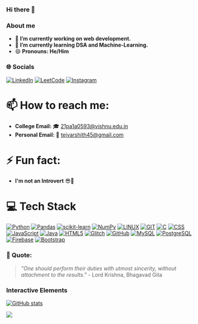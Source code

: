 ### Hi there 👋

### About me 

- 🔭 **I’m currently working on web development.**
- 🌱 **I’m currently learning DSA and Machine-Learning.**
- 😄 **Pronouns: He/Him**


### 🌐 Socials

[![LinkedIn](https://img.shields.io/badge/LinkedIn-0077B5?style=for-the-badge&logo=linkedin&logoColor=white)](https://www.linkedin.com/in/tej-varshith-madala-6b125b245/)
[![LeetCode](https://img.shields.io/badge/LeetCode-FFA116?style=for-the-badge&logo=leetcode&logoColor=white)](https://leetcode.com/Tej_Varshith/)
[![Instagram](https://img.shields.io/badge/Instagram-%23E4405F.svg?style=for-the-badge&logo=instagram&logoColor=white)](https://www.instagram.com/i_tejvarshith/)


# 📫 How to reach me:

- **College Email:** 🎓 21pa1a0593@vishnu.edu.in
- **Personal Email:** 📧 tejvarshith45@gmail.com


# ⚡ Fun fact:

- **I'm not an Introvert** 😎🎉


# 💻 Tech Stack

[![Python](https://img.shields.io/badge/Python-3670A0?style=for-the-badge&logo=python&logoColor=ffd54f)](https://www.python.org/)
[![Pandas](https://img.shields.io/badge/Pandas-150458?style=for-the-badge&logo=pandas&logoColor=ffd54f)](https://pandas.pydata.org/)
[![scikit-learn](https://img.shields.io/badge/scikit--learn-FF8300?style=for-the-badge&logo=scikit-learn&logoColor=ffd54f)](https://scikit-learn.org/)
[![NumPy](https://img.shields.io/badge/NumPy-013243?style=for-the-badge&logo=numpy&logoColor=ffd54f)](https://numpy.org/)
[![LINUX](https://img.shields.io/badge/Linux-FCC624?style=for-the-badge&logo=linux&logoColor=000000)](https://www.linux.org/)
[![GIT](https://img.shields.io/badge/Git-F05032?style=for-the-badge&logo=git&logoColor=ffd54f)](https://git-scm.com/)
[![C](https://img.shields.io/badge/C-A8B9CC?style=for-the-badge&logo=c&logoColor=000000)](https://www.learn-c.org/)
[![CSS](https://img.shields.io/badge/CSS-1572B6?style=for-the-badge&logo=css3&logoColor=ffd54f)](https://www.w3.org/Style/CSS/Overview.en.html)
[![JavaScript](https://img.shields.io/badge/JavaScript-F7DF1E?style=for-the-badge&logo=javascript&logoColor=000000)](https://www.javascript.com/)
[![Java](https://img.shields.io/badge/Java-007396?style=for-the-badge&logo=java&logoColor=ffd54f)](https://www.java.com/)
[![HTML5](https://img.shields.io/badge/HTML5-E34F26?style=for-the-badge&logo=html5&logoColor=ffd54f)](https://html.spec.whatwg.org/multipage/)
[![Glitch](https://img.shields.io/badge/Glitch-2800FF?style=for-the-badge&logo=glitch&logoColor=ffd54f)](https://glitch.com/)
[![GitHub](https://img.shields.io/badge/GitHub-181717?style=for-the-badge&logo=github&logoColor=ffd54f)](https://github.com/)
[![MySQL](https://img.shields.io/badge/MySQL-4479A1?style=for-the-badge&logo=mysql&logoColor=ffd54f)](https://www.mysql.com/)
[![PostgreSQL](https://img.shields.io/badge/PostgreSQL-336791?style=for-the-badge&logo=postgresql&logoColor=ffd54f)](https://www.postgresql.org/)
[![Firebase](https://img.shields.io/badge/Firebase-FFCA28?style=for-the-badge&logo=firebase&logoColor=ffd54f)](https://firebase.google.com/)
[![Bootstrap](https://img.shields.io/badge/Bootstrap-563D7C?style=for-the-badge&logo=bootstrap&logoColor=ffd54f)](https://getbootstrap.com/)


### 💬 Quote:
> *"One should perform their duties with utmost sincerity, without attachment to the results."* - Lord Krishna, Bhagavad Gita


### Interactive Elements

[![GitHub stats](https://github-readme-stats.vercel.app/api?username=Varshi45&show_icons=true&theme=radical)](https://github.com/Varshi45)

[![](https://visitcount.itsvg.in/api?id=Varshi45&label=Profile%20Views&color=8&icon=0&pretty=false)](https://visitcount.itsvg.in)
